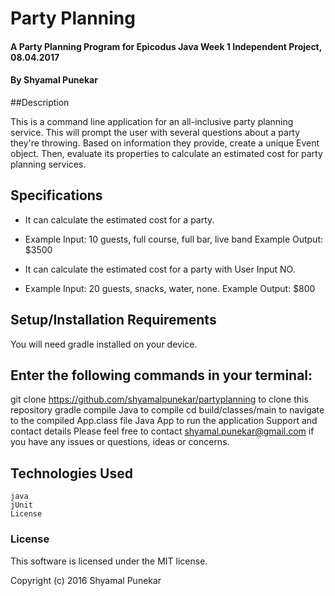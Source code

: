 # Party Planning

#### A Party Planning Program for Epicodus Java Week 1 Independent Project, 08.04.2017

####  By Shyamal Punekar

##Description

  This is a command line application for an all-inclusive party planning service. This will prompt the user with several questions about a party they're throwing. Based on information they provide, create a unique Event object. Then, evaluate its properties to calculate an estimated cost for party planning services.

## Specifications

  * It can calculate the estimated cost for a party.
   - Example Input: 10 guests, full course, full bar, live band
     Example Output: $3500

  * It can calculate the estimated cost for a party with User Input NO.
  - Example Input: 20 guests, snacks, water, none.
    Example Output: $800

## Setup/Installation Requirements

  You will need gradle installed on your device.

## Enter the following commands in your terminal:

   git clone https://github.com/shyamalpunekar/partyplanning to clone this repository
   gradle compile Java to compile
   cd build/classes/main to navigate to the compiled App.class file
   Java App to run the application
   Support and contact details
      Please feel free to contact shyamal.punekar@gmail.com if you have any issues or questions, ideas or concerns.

## Technologies Used
    java
    jUnit
    License

### License
  This software is licensed under the MIT license.

  Copyright (c) 2016 Shyamal Punekar
